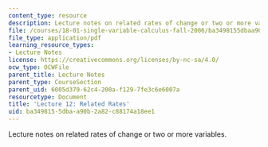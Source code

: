 ```yaml
---
content_type: resource
description: Lecture notes on related rates of change or two or more variables.
file: /courses/18-01-single-variable-calculus-fall-2006/ba3498155dbaa90b2a82c88174a18ee1_lec12.pdf
file_type: application/pdf
learning_resource_types:
- Lecture Notes
license: https://creativecommons.org/licenses/by-nc-sa/4.0/
ocw_type: OCWFile
parent_title: Lecture Notes
parent_type: CourseSection
parent_uid: 6005d379-62c4-200a-f129-7fe3c6e6007a
resourcetype: Document
title: 'Lecture 12: Related Rates'
uid: ba349815-5dba-a90b-2a82-c88174a18ee1
---
```

Lecture notes on related rates of change or two or more variables.